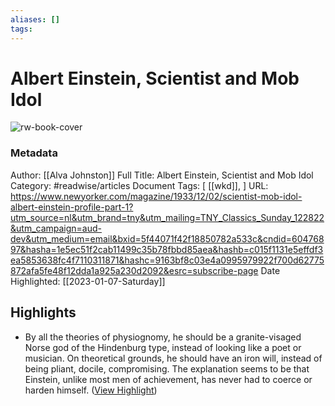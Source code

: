 ```yaml
---
aliases: []
tags:
---
```

# Albert Einstein, Scientist and Mob Idol

![rw-book-cover](https://media.newyorker.com/photos/590974f52179605b11ad81b6/16:9/w_1280,c_limit/331202_ra2.jpg)
### Metadata
Author: [[Alva Johnston]]
Full Title: Albert Einstein, Scientist and Mob Idol
Category: #readwise/articles
Document Tags: [ [[wkd]], ]
URL: https://www.newyorker.com/magazine/1933/12/02/scientist-mob-idol-albert-einstein-profile-part-1?utm_source=nl&utm_brand=tny&utm_mailing=TNY_Classics_Sunday_122822&utm_campaign=aud-dev&utm_medium=email&bxid=5f44071f42f18850782a533c&cndid=60476897&hasha=1e5ec51f2cab11499c35b78fbbd85aea&hashb=c015f1131e5effdf3ea5853638fc4f7110311871&hashc=9163bf8c03e4a0995979922f700d62775872afa5fe48f12dda1a925a230d2092&esrc=subscribe-page
Date Highlighted: [[2023-01-07-Saturday]]

## Highlights
- By all the theories of physiognomy, he should be a granite-visaged Norse god of the Hindenburg type, instead of looking like a poet or musician. On theoretical grounds, he should have an iron will, instead of being pliant, docile, compromising. The explanation seems to be that Einstein, unlike most men of achievement, has never had to coerce or harden himself. ([View Highlight](https://read.readwise.io/read/01gp6jt2666d89v6ncgbe4s2cr))

